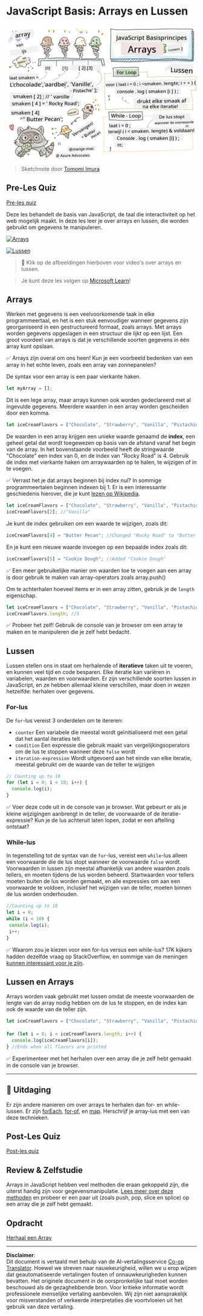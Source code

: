 <!--
CO_OP_TRANSLATOR_METADATA:
{
  "original_hash": "9029f96b0e034839c1799f4595e4bb66",
  "translation_date": "2025-08-29T01:00:54+00:00",
  "source_file": "2-js-basics/4-arrays-loops/README.md",
  "language_code": "nl"
}
-->
# JavaScript Basis: Arrays en Lussen

![JavaScript Basis - Arrays](../../../../translated_images/webdev101-js-arrays.439d7528b8a294558d0e4302e448d193f8ad7495cc407539cc81f1afe904b470.nl.png)
> Sketchnote door [Tomomi Imura](https://twitter.com/girlie_mac)

## Pre-Les Quiz
[Pre-les quiz](https://ff-quizzes.netlify.app/web/quiz/13)

Deze les behandelt de basis van JavaScript, de taal die interactiviteit op het web mogelijk maakt. In deze les leer je over arrays en lussen, die worden gebruikt om gegevens te manipuleren.

[![Arrays](https://img.youtube.com/vi/1U4qTyq02Xw/0.jpg)](https://youtube.com/watch?v=1U4qTyq02Xw "Arrays")

[![Lussen](https://img.youtube.com/vi/Eeh7pxtTZ3k/0.jpg)](https://www.youtube.com/watch?v=Eeh7pxtTZ3k "Lussen")

> 🎥 Klik op de afbeeldingen hierboven voor video's over arrays en lussen.

> Je kunt deze les volgen op [Microsoft Learn](https://docs.microsoft.com/learn/modules/web-development-101-arrays/?WT.mc_id=academic-77807-sagibbon)!

## Arrays

Werken met gegevens is een veelvoorkomende taak in elke programmeertaal, en het is een stuk eenvoudiger wanneer gegevens zijn georganiseerd in een gestructureerd formaat, zoals arrays. Met arrays worden gegevens opgeslagen in een structuur die lijkt op een lijst. Een groot voordeel van arrays is dat je verschillende soorten gegevens in één array kunt opslaan.

✅ Arrays zijn overal om ons heen! Kun je een voorbeeld bedenken van een array in het echte leven, zoals een array van zonnepanelen?

De syntax voor een array is een paar vierkante haken.

```javascript
let myArray = [];
```

Dit is een lege array, maar arrays kunnen ook worden gedeclareerd met al ingevulde gegevens. Meerdere waarden in een array worden gescheiden door een komma.

```javascript
let iceCreamFlavors = ["Chocolate", "Strawberry", "Vanilla", "Pistachio", "Rocky Road"];
```

De waarden in een array krijgen een unieke waarde genaamd de **index**, een geheel getal dat wordt toegewezen op basis van de afstand vanaf het begin van de array. In het bovenstaande voorbeeld heeft de stringwaarde "Chocolate" een index van 0, en de index van "Rocky Road" is 4. Gebruik de index met vierkante haken om arraywaarden op te halen, te wijzigen of in te voegen.

✅ Verrast het je dat arrays beginnen bij index nul? In sommige programmeertalen beginnen indexen bij 1. Er is een interessante geschiedenis hierover, die je kunt [lezen op Wikipedia](https://en.wikipedia.org/wiki/Zero-based_numbering).

```javascript
let iceCreamFlavors = ["Chocolate", "Strawberry", "Vanilla", "Pistachio", "Rocky Road"];
iceCreamFlavors[2]; //"Vanilla"
```

Je kunt de index gebruiken om een waarde te wijzigen, zoals dit:

```javascript
iceCreamFlavors[4] = "Butter Pecan"; //Changed "Rocky Road" to "Butter Pecan"
```

En je kunt een nieuwe waarde invoegen op een bepaalde index zoals dit:

```javascript
iceCreamFlavors[5] = "Cookie Dough"; //Added "Cookie Dough"
```

✅ Een meer gebruikelijke manier om waarden toe te voegen aan een array is door gebruik te maken van array-operators zoals array.push()

Om te achterhalen hoeveel items er in een array zitten, gebruik je de `length` eigenschap.

```javascript
let iceCreamFlavors = ["Chocolate", "Strawberry", "Vanilla", "Pistachio", "Rocky Road"];
iceCreamFlavors.length; //5
```

✅ Probeer het zelf! Gebruik de console van je browser om een array te maken en te manipuleren die je zelf hebt bedacht.

## Lussen

Lussen stellen ons in staat om herhalende of **iteratieve** taken uit te voeren, en kunnen veel tijd en code besparen. Elke iteratie kan variëren in variabelen, waarden en voorwaarden. Er zijn verschillende soorten lussen in JavaScript, en ze hebben allemaal kleine verschillen, maar doen in wezen hetzelfde: herhalen over gegevens.

### For-lus

De `for`-lus vereist 3 onderdelen om te itereren:
- `counter` Een variabele die meestal wordt geïnitialiseerd met een getal dat het aantal iteraties telt
- `condition` Een expressie die gebruik maakt van vergelijkingsoperators om de lus te stoppen wanneer deze `false` wordt
- `iteration-expression` Wordt uitgevoerd aan het einde van elke iteratie, meestal gebruikt om de waarde van de teller te wijzigen
  
```javascript
// Counting up to 10
for (let i = 0; i < 10; i++) {
  console.log(i);
}
```

✅ Voer deze code uit in de console van je browser. Wat gebeurt er als je kleine wijzigingen aanbrengt in de teller, de voorwaarde of de iteratie-expressie? Kun je de lus achteruit laten lopen, zodat er een aftelling ontstaat?

### While-lus

In tegenstelling tot de syntax van de `for`-lus, vereist een `while`-lus alleen een voorwaarde die de lus stopt wanneer de voorwaarde `false` wordt. Voorwaarden in lussen zijn meestal afhankelijk van andere waarden zoals tellers, en moeten tijdens de lus worden beheerd. Startwaarden voor tellers moeten buiten de lus worden gemaakt, en alle expressies om aan een voorwaarde te voldoen, inclusief het wijzigen van de teller, moeten binnen de lus worden onderhouden.

```javascript
//Counting up to 10
let i = 0;
while (i < 10) {
 console.log(i);
 i++;
}
```

✅ Waarom zou je kiezen voor een for-lus versus een while-lus? 17K kijkers hadden dezelfde vraag op StackOverflow, en sommige van de meningen [kunnen interessant voor je zijn](https://stackoverflow.com/questions/39969145/while-loops-vs-for-loops-in-javascript).

## Lussen en Arrays

Arrays worden vaak gebruikt met lussen omdat de meeste voorwaarden de lengte van de array nodig hebben om de lus te stoppen, en de index kan ook de waarde van de teller zijn.

```javascript
let iceCreamFlavors = ["Chocolate", "Strawberry", "Vanilla", "Pistachio", "Rocky Road"];

for (let i = 0; i < iceCreamFlavors.length; i++) {
  console.log(iceCreamFlavors[i]);
} //Ends when all flavors are printed
```

✅ Experimenteer met het herhalen over een array die je zelf hebt gemaakt in de console van je browser.

---

## 🚀 Uitdaging

Er zijn andere manieren om over arrays te herhalen dan for- en while-lussen. Er zijn [forEach](https://developer.mozilla.org/docs/Web/JavaScript/Reference/Global_Objects/Array/forEach), [for-of](https://developer.mozilla.org/docs/Web/JavaScript/Reference/Statements/for...of), en [map](https://developer.mozilla.org/docs/Web/JavaScript/Reference/Global_Objects/Array/map). Herschrijf je array-lus met een van deze technieken.

## Post-Les Quiz
[Post-les quiz](https://ff-quizzes.netlify.app/web/quiz/14)

## Review & Zelfstudie

Arrays in JavaScript hebben veel methoden die eraan gekoppeld zijn, die uiterst handig zijn voor gegevensmanipulatie. [Lees meer over deze methoden](https://developer.mozilla.org/docs/Web/JavaScript/Reference/Global_Objects/Array) en probeer er een paar uit (zoals push, pop, slice en splice) op een array die je zelf hebt gemaakt.

## Opdracht

[Herhaal een Array](assignment.md)

---

**Disclaimer**:  
Dit document is vertaald met behulp van de AI-vertalingsservice [Co-op Translator](https://github.com/Azure/co-op-translator). Hoewel we streven naar nauwkeurigheid, willen we u erop wijzen dat geautomatiseerde vertalingen fouten of onnauwkeurigheden kunnen bevatten. Het originele document in de oorspronkelijke taal moet worden beschouwd als de gezaghebbende bron. Voor kritieke informatie wordt professionele menselijke vertaling aanbevolen. Wij zijn niet aansprakelijk voor misverstanden of verkeerde interpretaties die voortvloeien uit het gebruik van deze vertaling.